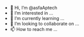 - 👋 Hi, I’m @asfaAptech
- 👀 I’m interested in ...
- 🌱 I’m currently learning ...
- 💞️ I’m looking to collaborate on ...
- 📫 How to reach me ...

<!---
asfaAptech/asfaAptech is a ✨ special ✨ repository because its `README.md` (this file) appears on your GitHub profile.
You can click the Preview link to take a look at your changes.
--->
